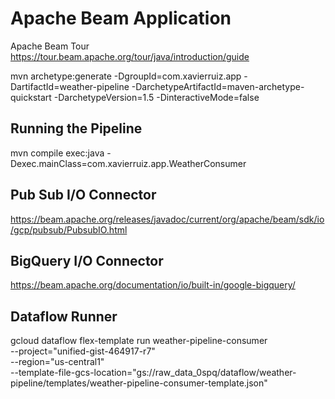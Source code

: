 # Apache Beam Application
Apache Beam Tour https://tour.beam.apache.org/tour/java/introduction/guide

mvn archetype:generate -DgroupId=com.xavierruiz.app -DartifactId=weather-pipeline -DarchetypeArtifactId=maven-archetype-quickstart -DarchetypeVersion=1.5 -DinteractiveMode=false

## Running the Pipeline
mvn compile exec:java -Dexec.mainClass=com.xavierruiz.app.WeatherConsumer

## Pub Sub I/O Connector
https://beam.apache.org/releases/javadoc/current/org/apache/beam/sdk/io/gcp/pubsub/PubsubIO.html

## BigQuery I/O Connector
https://beam.apache.org/documentation/io/built-in/google-bigquery/

## Dataflow Runner
gcloud dataflow flex-template run weather-pipeline-consumer \
    --project="unified-gist-464917-r7" \
    --region="us-central1" \
    --template-file-gcs-location="gs://raw_data_0spq/dataflow/weather-pipeline/templates/weather-pipeline-consumer-template.json"